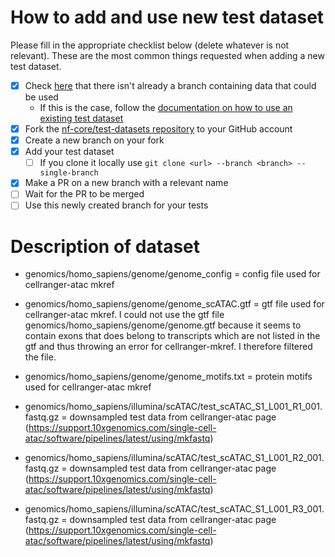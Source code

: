 # How to add and use new test dataset

Please fill in the appropriate checklist below (delete whatever is not relevant). These are the most common things requested when adding a new test dataset.

 - [X] Check [here](https://github.com/nf-core/test-datasets/branches/all) that there isn't already a branch containing data that could be used
   - If this is the case, follow the [documentation on how to use an existing test dataset](https://github.com/nf-core/test-datasets/blob/master/docs/USE_EXISTING_DATA.md)
 - [X] Fork the [nf-core/test-datasets repository](https://github.com/nf-core/test-datasets) to your GitHub account
 - [X] Create a new branch on your fork
 - [X] Add your test dataset
   - [ ] If you clone it locally use `git clone <url> --branch <branch> --single-branch`
 - [X] Make a PR on a new branch with a relevant name
 - [ ] Wait for the PR to be merged
 - [ ] Use this newly created branch for your tests

 # Description of dataset

 - genomics/homo_sapiens/genome/genome_config = config file used for cellranger-atac mkref
 - genomics/homo_sapiens/genome/genome_scATAC.gtf = gtf file used for cellranger-atac mkref.  I could not use the gtf file genomics/homo_sapiens/genome/genome.gtf because it seems to contain exons that does belong to transcripts which are not listed in the gtf and thus throwing an error for cellranger-mkref. I therefore filtered the file.
 - genomics/homo_sapiens/genome/genome_motifs.txt = protein motifs used for cellranger-atac mkref

 - genomics/homo_sapiens/illumina/scATAC/test_scATAC_S1_L001_R1_001.fastq.gz = downsampled test data from cellranger-atac page (https://support.10xgenomics.com/single-cell-atac/software/pipelines/latest/using/mkfastq)
 - genomics/homo_sapiens/illumina/scATAC/test_scATAC_S1_L001_R2_001.fastq.gz = downsampled test data from cellranger-atac page (https://support.10xgenomics.com/single-cell-atac/software/pipelines/latest/using/mkfastq)
 - genomics/homo_sapiens/illumina/scATAC/test_scATAC_S1_L001_R3_001.fastq.gz = downsampled test data from cellranger-atac page (https://support.10xgenomics.com/single-cell-atac/software/pipelines/latest/using/mkfastq)
